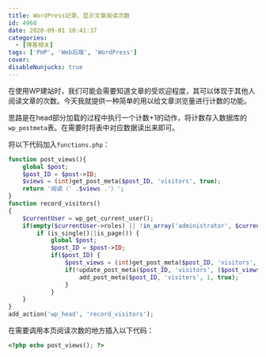 ```yaml
---
title: WordPress记录、显示文章阅读次数
id: 4968
date: 2020-09-01 10:41:37
categories:
  - [博客相关]
tags: ['PHP', 'Web后端', 'WordPress']
cover: 
disableNunjucks: true
---
```


在使用WP建站时，我们可能会需要知道文章的受欢迎程度，其可以体现于其他人阅读文章的次数。今天我就提供一种简单的用以给文章浏览量进行计数的功能。

思路是在head部分加载的过程中执行一个计数+1的动作，将计数存入数据库的`wp_postmeta`表。在需要时将表中对应数据读出来即可。


将以下代码加入`functions.php`：

```php
function post_views(){
	global $post;
	$post_ID = $post->ID;  
	$views = (int)get_post_meta($post_ID, 'visitors', true);
	return '阅读（' .$views .'）';
}
function record_visitors()  
{ 
	$currentUser = wp_get_current_user();
	if(empty($currentUser->roles) || !in_array('administrator', $currentUser->roles)) 
		if (is_single()||is_page()) { 
			global $post;
			$post_ID = $post->ID;
			if($post_ID) {  
				$post_views = (int)get_post_meta($post_ID, 'visitors', true);  
				if(!update_post_meta($post_ID, 'visitors', ($post_views+1))) {  
					add_post_meta($post_ID, 'visitors', 1, true); 
				}  
			}  
	}  
}
add_action('wp_head', 'record_visitors');
```

在需要调用本页阅读次数的地方插入以下代码：

```php
<?php echo post_views(); ?>
```